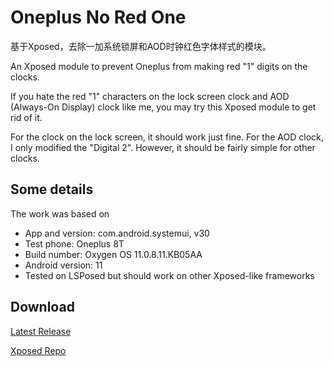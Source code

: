 # Oneplus No Red One
基于Xposed，去除一加系统锁屏和AOD时钟红色字体样式的模块。

An Xposed module to prevent Oneplus from making red "1" digits on the clocks.

If you hate the red "1" characters on the lock screen clock and AOD (Always-On Display) clock like me, you may try this Xposed module to get rid of it.

For the clock on the lock screen, it should work just fine. For the AOD clock, I only modified the "Digital 2". However, it should be fairly simple for other clocks.

## Some details
The work was based on
- App and version: com.android.systemui, v30
- Test phone: Oneplus 8T
- Build number: Oxygen OS 11.0.8.11.KB05AA
- Android version: 11
- Tested on LSPosed but should work on other Xposed-like frameworks

## Download
[Latest Release](https://github.com/Xposed-Modules-Repo/com.upbad.apps.opgo/releases/latest)

[Xposed Repo](https://repo.xposed.info/module/com.upbad.apps.opgo)
